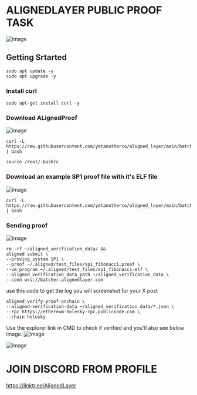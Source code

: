 # ALIGNEDLAYER PUBLIC PROOF TASK  

![image](https://github.com/mztacat/Alignedlayer-Testnet-Proof-/assets/31314340/4ab13f14-e030-46e4-84c2-ba4e9e6e73c3)


## Getting Srtarted 

```
sudo apt update -y
sudo apt upgrade -y
```

### Install curl 
```
sudo apt-get install curl -y
```

### Download ALignedProof 
![image](https://github.com/mztacat/Alignedlayer-Testnet-Proof-/assets/31314340/0579db8f-a1ea-46dc-a32b-5589548cf502)

```
curl -L https://raw.githubusercontent.com/yetanotherco/aligned_layer/main/batcher/aligned/install_aligned.sh | bash
```

```
source /root/.bashrc
```


### Download an example SP1 proof file with it's ELF file 
![image](https://github.com/mztacat/Alignedlayer-Testnet-Proof-/assets/31314340/a5a6d803-fa4c-4247-a973-3ee02935565e)


```
curl -L https://raw.githubusercontent.com/yetanotherco/aligned_layer/main/batcher/aligned/get_proof_test_files.sh | bash
```


### Sending proof 

![image](https://github.com/mztacat/Alignedlayer-Testnet-Proof-/assets/31314340/39106cd6-7960-4a95-9c1b-acfd81d133f2)

```
rm -rf ~/aligned_verification_data/ &&
aligned submit \
--proving_system SP1 \
--proof ~/.aligned/test_files/sp1_fibonacci.proof \
--vm_program ~/.aligned/test_files/sp1_fibonacci-elf \
--aligned_verification_data_path ~/aligned_verification_data \
--conn wss://batcher.alignedlayer.com
```

use this code to get the log you will screenshot for your X post
```
aligned verify-proof-onchain \
--aligned-verification-data ~/aligned_verification_data/*.json \
--rpc https://ethereum-holesky-rpc.publicnode.com \
--chain holesky
```


Use the explorer link in CMD to check if verified and you'll also see below image. 
![image](https://github.com/mztacat/Alignedlayer-Testnet-Proof-/assets/31314340/e20ad05a-eeaf-4067-8eef-612d4ae4948a)

![image](https://github.com/mztacat/Alignedlayer-Testnet-Proof-/assets/31314340/93bb619c-a24b-42d6-8bfb-523529b76a59)


# JOIN DISCORD FROM PROFILE 
https://linktr.ee/AlignedLayer





